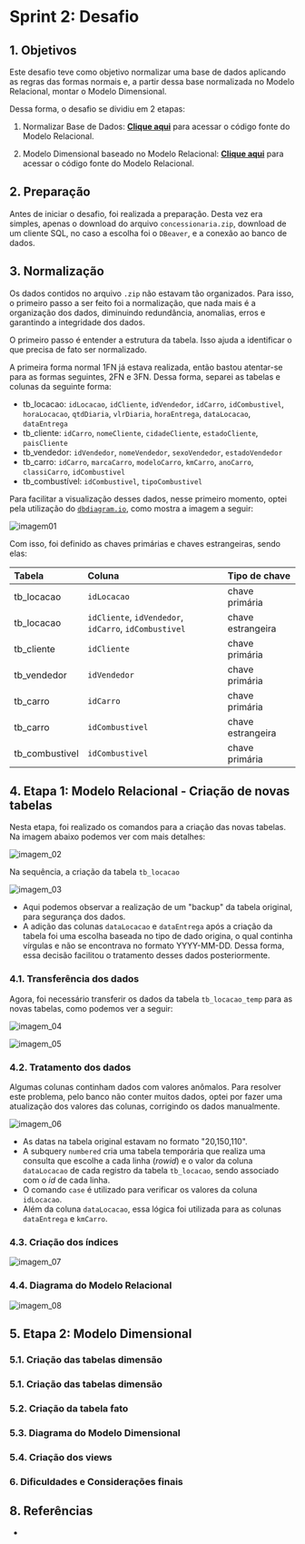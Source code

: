 # **Sprint 2: Desafio**

## **1. Objetivos**

Este desafio teve como objetivo normalizar uma base de dados aplicando as regras das formas normais e, a partir dessa base normalizada no Modelo Relacional, montar o Modelo Dimensional.

Dessa forma, o desafio se dividiu em 2 etapas:

1. Normalizar Base de Dados: **[Clique aqui](https://github.com/heitorkobayashi/PB-HEITOR-KOBAYASHI/blob/main/Sprint%202/desafio/scripts/script_modelo_relacional.sql)** para acessar o código fonte do Modelo Relacional.

2. Modelo Dimensional baseado no Modelo Relacional: **[Clique aqui](https://github.com/heitorkobayashi/PB-HEITOR-KOBAYASHI/blob/main/Sprint%202/desafio/scripts/script_modelo_dimensional.sql)** para acessar o código fonte do Modelo Relacional.

## **2. Preparação**

Antes de iniciar o desafio, foi realizada a preparação. Desta vez era simples, apenas o download do arquivo `concessionaria.zip`, download de um cliente SQL, no caso a escolha foi o `DBeaver`, e a conexão ao banco de dados.

## **3. Normalização**

Os dados contidos no arquivo `.zip` não estavam tão organizados. Para isso, o primeiro passo a ser feito foi a normalização, que nada mais é a organização dos dados, diminuindo redundância, anomalias, erros e garantindo a integridade dos dados. 

O primeiro passo é entender a estrutura da tabela. Isso ajuda a identificar o que precisa de fato ser normalizado.

A primeira forma normal 1FN já estava realizada, então bastou atentar-se para as formas seguintes, 2FN e 3FN. Dessa forma, separei as tabelas e colunas da seguinte forma:

- tb_locacao: `idLocacao`, `idCliente`, `idVendedor`, `idCarro`, `idCombustivel`, `horaLocacao`, `qtdDiaria`, `vlrDiaria`, `horaEntrega`, `dataLocacao`, `dataEntrega`
- tb_cliente: `idCarro`, `nomeCliente`, `cidadeCliente`, `estadoCliente`, `paisCliente`
- tb_vendedor: `idVendedor`, `nomeVendedor`, `sexoVendedor`, `estadoVendedor`
- tb_carro: `idCarro`, `marcaCarro`, `modeloCarro`, `kmCarro`, `anoCarro`, `classiCarro`, `idCombustivel`
- tb_combustível: `idCombustivel`, `tipoCombustivel`

Para facilitar a visualização desses dados, nesse primeiro momento, optei pela utilização do [`dbdiagram.io`](https://dbdiagram.io/), como mostra a imagem a seguir:

![imagem01](https://github.com/heitorkobayashi/PB-HEITOR-KOBAYASHI/blob/main/Sprint%202/desafio/evidencias/01_diagramacao_modelo_relacional.png)

Com isso, foi definido as chaves primárias e chaves estrangeiras, sendo elas:

| Tabela             | Coluna                                                | Tipo de chave      |
| :------------------| :-----------------------------------------------------| :------------------|
|  tb_locacao      | `idLocacao`                                             | chave primária     |
|  tb_locacao      | `idCliente`, `idVendedor`, `idCarro`, `idCombustivel`   | chave estrangeira  |
|  tb_cliente      | `idCliente`                                             | chave primária     |
|  tb_vendedor     | `idVendedor`                                            | chave primária     |
|  tb_carro        | `idCarro`                                               | chave primária     |
|  tb_carro        | `idCombustivel`                                         | chave estrangeira  |
|  tb_combustivel  | `idCombustivel`                                         | chave primária     |

## **4. Etapa 1: Modelo Relacional - Criação de novas tabelas**

Nesta etapa, foi realizado os comandos para a criação das novas tabelas. Na imagem abaixo podemos ver com mais detalhes:

![imagem_02](https://github.com/heitorkobayashi/PB-HEITOR-KOBAYASHI/blob/main/Sprint%202/desafio/evidencias/02_criacao_tabelas.png)

Na sequência, a criação da tabela `tb_locacao`

![imagem_03](https://github.com/heitorkobayashi/PB-HEITOR-KOBAYASHI/blob/main/Sprint%202/desafio/evidencias/03_criacao_tb_locacao.png)
- Aqui podemos observar a realização de um "backup" da tabela original, para segurança dos dados. 
- A adição das colunas `dataLocacao` e `dataEntrega` após a criação da tabela foi uma escolha baseada no tipo de dado origina, o qual continha vírgulas e não se encontrava no formato YYYY-MM-DD. Dessa forma, essa decisão facilitou o tratamento desses dados posteriormente.

### **4.1. Transferência dos dados**

Agora, foi necessário transferir os dados da tabela `tb_locacao_temp` para as novas tabelas, como podemos ver a seguir:

![imagem_04](https://github.com/heitorkobayashi/PB-HEITOR-KOBAYASHI/blob/main/Sprint%202/desafio/evidencias/04_transferencia_dados.png)

![imagem_05](https://github.com/heitorkobayashi/PB-HEITOR-KOBAYASHI/blob/main/Sprint%202/desafio/evidencias/05_transferencia_dados_locacao.png)

### **4.2. Tratamento dos dados**

Algumas colunas continham dados com valores anômalos. Para resolver este problema, pelo banco não conter muitos dados, optei por fazer uma atualização dos valores das colunas, corrigindo os dados manualmente. 

![imagem_06](https://github.com/heitorkobayashi/PB-HEITOR-KOBAYASHI/blob/main/Sprint%202/desafio/evidencias/06_adicao_datas.png)
- As datas na tabela original estavam no formato "20,150,110".
- A subquery `numbered` cria uma tabela temporária que realiza uma consulta que escolhe a cada linha (_rowid_) e o valor da coluna `dataLocacao` de cada registro da tabela `tb_locacao`, sendo associado com o _id_ de cada linha. 
- O comando `case` é utilizado para verificar os valores da coluna `idLocacao`.
- Além da coluna `dataLocacao`, essa lógica foi utilizada para as colunas `dataEntrega` e `kmCarro`.


### **4.3. Criação dos índices**

![imagem_07]()


### **4.4. Diagrama do Modelo Relacional**

![imagem_08]()

## **5. Etapa 2: Modelo Dimensional**

### **5.1. Criação das tabelas dimensão**

### **5.1. Criação das tabelas dimensão**

### **5.2. Criação da tabela fato**

### **5.3. Diagrama do Modelo Dimensional**

### **5.4. Criação dos views**

### **6. Dificuldades e Considerações finais**

## **8. Referências**

- 